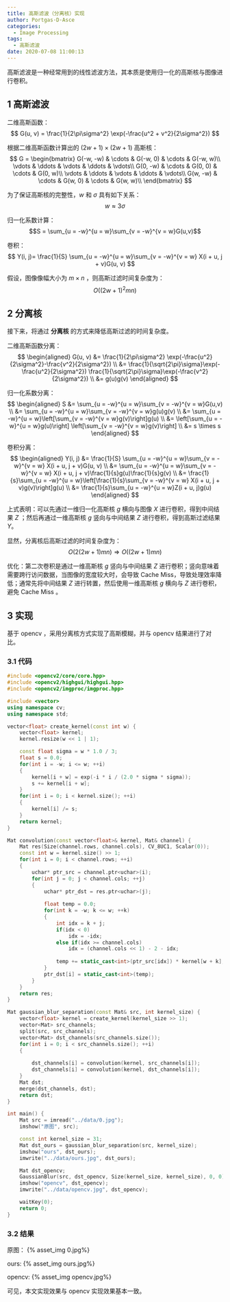 ```yaml
---
title: 高斯滤波（分离核）实现
author: Portgas·D·Asce
categories:
  - Image Processing
tags:
  - 高斯滤波
date: 2020-07-08 11:00:13
---
```

<!--more-->
高斯滤波是一种经常用到的线性滤波方法，其本质是使用归一化的高斯核与图像进行卷积。

## 1 高斯滤波
二维高斯函数：
$$
G(u, v) = \frac{1}{2\pi\sigma^2} \exp(-\frac{u^2 + v^2}{2\sigma^2})
$$

根据二维高斯函数计算出的 $(2w + 1) \times (2w + 1)$ 高斯核：
$$
G = 
\begin{bmatrix}
G(-w, -w) & \cdots & G(-w, 0) & \cdots & G(-w, w)\\
\vdots & \ddots & \vdots & \ddots & \vdots\\
G(0, -w) & \cdots & G(0, 0) & \cdots & G(0, w)\\
\vdots & \ddots & \vdots & \ddots & \vdots\\
G(w, -w) & \cdots & G(w, 0) & \cdots & G(w, w)\\
\end{bmatrix}
$$

为了保证高斯核的完整性，$w$ 和 $\sigma$ 具有如下关系：
$$w \approx 3\sigma$$

归一化系数计算：
$$S = \sum_{u = -w}^{u = w}\sum_{v = -w}^{v = w}G(u,v)$$

卷积：
$$
Y(i, j)=
\frac{1}{S}
\sum_{u = -w}^{u = w}\sum_{v = -w}^{v = w}
X(i + u, j + v)G(u, v)
$$

假设，图像像幅大小为 $m \times n$ ，则高斯过滤时间复杂度为：
$$O((2w + 1)^2mn)$$

## 2 分离核
接下来，将通过 **分离核** 的方式来降低高斯过滤的时间复杂度。

二维高斯函数分离：
$$
\begin{aligned}
G(u, v)
&=
\frac{1}{2\pi\sigma^2} \exp(-\frac{u^2}{2\sigma^2}-\frac{v^2}{2\sigma^2}) \\
&=
\frac{1}{\sqrt{2\pi}\sigma}\exp(-\frac{u^2}{2\sigma^2})
\frac{1}{\sqrt{2\pi}\sigma}\exp(-\frac{v^2}{2\sigma^2}) \\
&=
g(u)g(v)
\end{aligned}
$$

归一化系数分离：
$$
\begin{aligned}
S
&=
\sum_{u = -w}^{u = w}\sum_{v = -w}^{v = w}G(u,v) \\
&=
\sum_{u = -w}^{u = w}\sum_{v = -w}^{v = w}g(u)g(v) \\
&=
\sum_{u = -w}^{u = w}\left[\sum_{v = -w}^{v = w}g(v)\right]g(u) \\
&=
\left[\sum_{u = -w}^{u = w}g(u)\right]
\left[\sum_{v = -w}^{v = w}g(v)\right] \\
&=
s \times s
\end{aligned}
$$

卷积分离：
$$
\begin{aligned}
Y(i, j)
&=
\frac{1}{S}
\sum_{u = -w}^{u = w}\sum_{v = -w}^{v = w}
X(i + u, j + v)G(u, v) \\
&=
\sum_{u = -w}^{u = w}\sum_{v = -w}^{v = w}
X(i + u, j + v)\frac{1}{s}g(u)\frac{1}{s}g(v) \\
&=
\frac{1}{s}\sum_{u = -w}^{u = w}\left[\frac{1}{s}\sum_{v = -w}^{v = w}
X(i + u, j + v)g(v)\right]g(u) \\
&=
\frac{1}{s}\sum_{u = -w}^{u = w}Z(i + u, j)g(u) 
\end{aligned}
$$

上式表明：可以先通过一维归一化高斯核 $g$ 横向与图像 $X$ 进行卷积，得到中间结果 $Z$ ；然后再通过一维高斯核 $g$ 竖向与中间结果 $Z$ 进行卷积，得到高斯过滤结果 $Y$。

显然，分离核后高斯过滤的时间复杂度为：
$$O(2(2w + 1)mn) \Rightarrow O((2w + 1)mn)$$

优化：第二次卷积是通过一维高斯核 $g$ 竖向与中间结果 $Z$ 进行卷积；竖向意味着需要跨行访问数据，当图像的宽度较大时，会导致 Cache Miss，导致处理效率降低；通常先将中间结果 $Z$ 进行转置，然后使用一维高斯核 $g$ 横向与 $Z$ 进行卷积，避免 Cache Miss 。

## 3 实现
基于 opencv ，采用分离核方式实现了高斯模糊，并与 opencv 结果进行了对比。
### 3.1 代码
```cpp
#include <opencv2/core/core.hpp>
#include <opencv2/highgui/highgui.hpp>
#include <opencv2/imgproc/imgproc.hpp>

#include <vector>
using namespace cv;
using namespace std;

vector<float> create_kernel(const int w) {
    vector<float> kernel;
    kernel.resize(w << 1 | 1);

    const float sigma = w * 1.0 / 3;
    float s = 0.0;
    for(int i = -w; i <= w; ++i)
    {
        kernel[i + w] = exp(-i * i / (2.0 * sigma * sigma));
        s += kernel[i + w];
    }
    for(int i = 0; i < kernel.size(); ++i)
    {
        kernel[i] /= s;
    }
    return kernel;
}

Mat convolution(const vector<float>& kernel, Mat& channel) {
    Mat res(Size(channel.rows, channel.cols), CV_8UC1, Scalar(0));
    const int w = kernel.size() >> 1;
    for(int i = 0; i < channel.rows; ++i)
    {
        uchar* ptr_src = channel.ptr<uchar>(i);
        for(int j = 0; j < channel.cols; ++j)
        {
            uchar* ptr_dst = res.ptr<uchar>(j);
            
            float temp = 0.0;
            for(int k = -w; k <= w; ++k)
            {
                int idx = k + j;
                if(idx < 0)
                    idx = -idx;
                else if(idx >= channel.cols)
                    idx = (channel.cols << 1) - 2 - idx;
                
                temp += static_cast<int>(ptr_src[idx]) * kernel[w + k];
            }
            ptr_dst[i] = static_cast<int>(temp);
        }
    }
    return res;
}

Mat gaussian_blur_separation(const Mat& src, int kernel_size) {
    vector<float> kernel = create_kernel(kernel_size >> 1);
    vector<Mat> src_channels;
    split(src, src_channels);
    vector<Mat> dst_channels(src_channels.size());
    for(int i = 0; i < src_channels.size(); ++i)
    {
        
        dst_channels[i] = convolution(kernel, src_channels[i]);
        dst_channels[i] = convolution(kernel, dst_channels[i]);
    }
    Mat dst;
    merge(dst_channels, dst);
    return dst;
}

int main() {
    Mat src = imread("../data/0.jpg");
    imshow("原图", src);

    const int kernel_size = 31;
    Mat dst_ours = gaussian_blur_separation(src, kernel_size);
    imshow("ours", dst_ours);
    imwrite("../data/ours.jpg", dst_ours);

    Mat dst_opencv;
    GaussianBlur(src, dst_opencv, Size(kernel_size, kernel_size), 0, 0);
    imshow("opencv", dst_opencv);
    imwrite("../data/opencv.jpg", dst_opencv);

    waitKey(0);
    return 0;
}
```
### 3.2 结果
原图：
{% asset_img 0.jpg%}

ours:
{% asset_img ours.jpg%}

opencv:
{% asset_img opencv.jpg%}

可见，本文实现效果与 opencv 实现效果基本一致。
